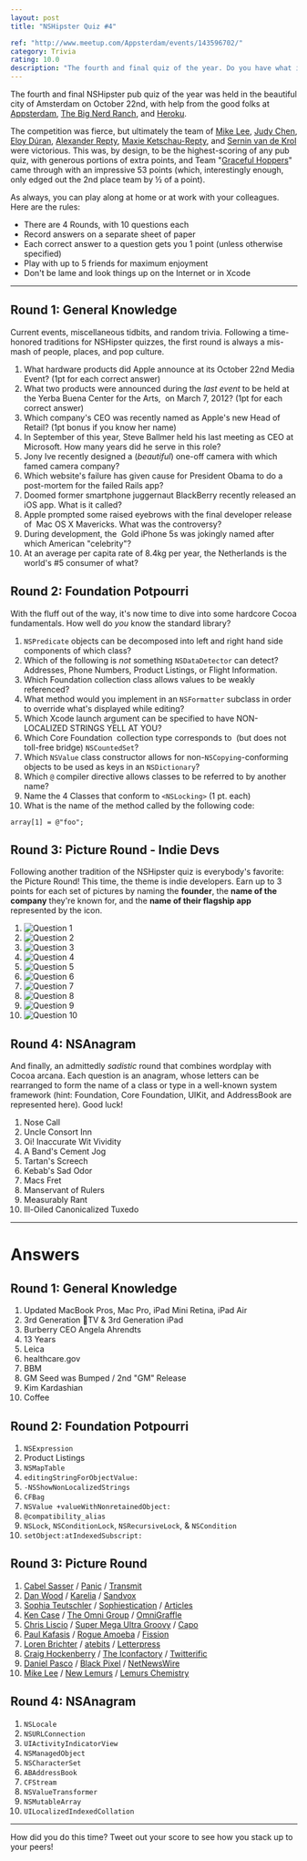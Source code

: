 ```yaml
---
layout: post
title: "NSHipster Quiz #4"

ref: "http://www.meetup.com/Appsterdam/events/143596702/"
category: Trivia
rating: 10.0
description: "The fourth and final quiz of the year. Do you have what it takes to be the `NSArray -firstObject` among your peers?"
---
```


The fourth and final NSHipster pub quiz of the year was held in the beautiful city of Amsterdam on October 22nd, with help from the good folks at [Appsterdam](http://appsterdam.rs), [The Big Nerd Ranch](http://www.bignerdranch.com/), and [Heroku](http://www.heroku.com).

The competition was fierce, but ultimately the team of [Mike Lee](https://twitter.com/bmf), [Judy Chen](https://twitter.com/judykitteh), [Eloy Dúran](https://twitter.com/alloy), [Alexander Repty](https://twitter.com/arepty), [Maxie Ketschau-Repty](https://twitter.com/Yumyoko), and [Sernin van de Krol](https://twitter.com/paneidos) were victorious. This was, by design, to be the highest-scoring of any pub quiz, with generous portions of extra points, and Team "[Graceful Hoppers](http://en.wikipedia.org/wiki/Grace_Hopper)" came through with an impressive 53 points (which, interestingly enough, only edged out the 2nd place team by ½ of a point).

As always, you can play along at home or at work with your colleagues. Here are the rules:

- There are 4 Rounds, with 10 questions each
- Record answers on a separate sheet of paper
- Each correct answer to a question gets you 1 point (unless otherwise specified)
- Play with up to 5 friends for maximum enjoyment
- Don't be lame and look things up on the Internet or in Xcode

* * *

Round 1: General Knowledge
--------------------------

Current events, miscellaneous tidbits, and random trivia. Following a time-honored traditions for NSHipster quizzes, the first round is always a mis-mash of people, places, and pop culture.

1. What hardware products did Apple announce at its October 22nd Media Event? (1pt for each correct answer)
2. What two products were announced during the _last event_ to be held at the Yerba Buena Center for the Arts,  on March 7, 2012? (1pt for each correct answer)
3. Which company's CEO was recently named as Apple's new Head of Retail? (1pt bonus if you know her name)
4. In September of this year, Steve Ballmer held his last meeting as CEO at Microsoft. How many years did he serve in this role?
5. Jony Ive recently designed a (_beautiful_) one-off camera with which famed camera company?
6. Which website's failure has given cause for President Obama to do a post-mortem for the failed Rails app?
7. Doomed former smartphone juggernaut BlackBerry recently released an iOS app. What is it called?
8. Apple prompted some raised eyebrows with the final developer release of  Mac OS X Mavericks. What was the controversy?
9. During development, the  Gold iPhone 5s was jokingly named after which American "celebrity"?
10. At an average per capita rate of 8.4kg per year, the Netherlands is the world's #5 consumer of what?

Round 2: Foundation Potpourri
-----------------------------

With the fluff out of the way, it's now time to dive into some hardcore Cocoa fundamentals. How well do _you_ know the standard library?

1. `NSPredicate` objects can be decomposed into left and right hand side components of which class?
2. Which of the following is _not_ something `NSDataDetector` can detect? Addresses, Phone Numbers, Product Listings, or Flight Information.
3. Which Foundation collection class allows values to be weakly referenced?
4. What method would you implement in an `NSFormatter` subclass in order to override what's displayed while editing?
5. Which Xcode launch argument can be specified to have NON-LOCALIZED STRINGS YELL AT YOU?
6. Which Core Foundation  collection type corresponds to  (but does not toll-free bridge) `NSCountedSet`?
7. Which `NSValue` class constructor allows for non-`NSCopying`-conforming objects to be used as keys in an `NSDictionary`?
8. Which `@` compiler directive allows classes to be referred to by another name?
9. Name the 4 Classes that conform to `<NSLocking>` (1 pt. each)
10. What is the name of the method called by the following code:

~~~{objective-c}
array[1] = @"foo";
~~~

Round 3: Picture Round - Indie Devs
-----------------------------------

Following another tradition of the NSHipster quiz is everybody's favorite: the Picture Round! This time, the theme is indie developers. Earn up to 3 points for each set of pictures by naming the **founder**, the **name of the company** they're known for, and the **name of their flagship app** represented by the icon.

1. ![Question 1](http://nshipster-quiz-4.s3.amazonaws.com/nshipster-quiz-4-question-1.png)
2. ![Question 2](http://nshipster-quiz-4.s3.amazonaws.com/nshipster-quiz-4-question-2.png)
3. ![Question 3](http://nshipster-quiz-4.s3.amazonaws.com/nshipster-quiz-4-question-3.png)
4. ![Question 4](http://nshipster-quiz-4.s3.amazonaws.com/nshipster-quiz-4-question-4.png)
5. ![Question 5](http://nshipster-quiz-4.s3.amazonaws.com/nshipster-quiz-4-question-5.png)
6. ![Question 6](http://nshipster-quiz-4.s3.amazonaws.com/nshipster-quiz-4-question-6.png)
7. ![Question 7](http://nshipster-quiz-4.s3.amazonaws.com/nshipster-quiz-4-question-7.png)
8. ![Question 8](http://nshipster-quiz-4.s3.amazonaws.com/nshipster-quiz-4-question-8.png)
9. ![Question 9](http://nshipster-quiz-4.s3.amazonaws.com/nshipster-quiz-4-question-9.png)
10. ![Question 10](http://nshipster-quiz-4.s3.amazonaws.com/nshipster-quiz-4-question-10.png)

Round 4: NSAnagram
------------------

And finally, an admittedly _sadistic_ round that combines wordplay with Cocoa arcana. Each question is an anagram, whose letters can be rearranged to form the name of a class or type in a well-known system framework (hint: Foundation, Core Foundation, UIKit, and AddressBook are represented here). Good luck!

1. Nose Call
2. Uncle Consort Inn
3. Oi! Inaccurate Wit Vividity
4. A Band's Cement Jog
5. Tartan's Screech
6. Kebab's Sad Odor
7. Macs Fret
8. Manservant of Rulers
9. Measurably Rant
10. Ill-Oiled Canonicalized Tuxedo

* * *

# Answers

Round 1: General Knowledge
--------------------------

1. Updated MacBook Pros, Mac Pro, iPad Mini Retina, iPad Air
2. 3rd Generation TV & 3rd Generation iPad
3. Burberry CEO Angela Ahrendts
4. 13 Years
5. Leica
6. healthcare.gov
7. BBM
8. GM Seed was Bumped / 2nd "GM" Release
9. Kim Kardashian
10. Coffee

Round 2: Foundation Potpourri
-----------------------------

1. `NSExpression`
2. Product Listings
3. `NSMapTable`
4. `editingStringForObjectValue:`
5. `-NSShowNonLocalizedStrings`
6. `CFBag`
7. `NSValue +valueWithNonretainedObject:`
8. `@compatibility_alias`
9. `NSLock`, `NSConditionLock`, `NSRecursiveLock`, & `NSCondition`
10. `setObject:atIndexedSubscript:`

Round 3: Picture Round
----------------------

1. [Cabel Sasser](https://twitter.com/cabel) / [Panic](http://panic.com/) / [Transmit](http://panic.com/transmit/)
2. [Dan Wood](https://twitter.com/danwood) / [Karelia](http://www.karelia.com/) / [Sandvox](http://www.karelia.com/products/sandvox/)
3. [Sophia Teutschler](https://twitter.com/_soaps) / [Sophiestication](http://sophiestication.com/) / [Articles](http://sophiestication.com/articles/)
4. [Ken Case](https://twitter.com/kcase) / [The Omni Group](http://www.omnigroup.com/) / [OmniGraffle](http://www.omnigroup.com/omnigraffle/)
5. [Chris Liscio](https://twitter.com/liscio) / [Super Mega Ultra Groovy](http://supermegaultragroovy.com/) / [Capo](http://supermegaultragroovy.com/products/Capo/)
6. [Paul Kafasis](https://twitter.com/PBones) / [Rogue Amoeba](http://rogueamoeba.com/) / [Fission](http://rogueamoeba.com/fission/)
7. [Loren Brichter](https://twitter.com/lorenb) / [atebits](http://www.atebits.com/) / [Letterpress](http://www.atebits.com/letterpress/)
8. [Craig Hockenberry](https://twitter.com/chockenberry) / [The Iconfactory](http://iconfactory.com/) / [Twitterific](http://twitterrific.com/ios)
9. [Daniel Pasco](https://twitter.com/dlpasco) / [Black Pixel](http://blackpixel.com/) / [NetNewsWire](http://netnewswireapp.com/)
10. [Mike Lee](https://twitter.com/bmf) / [New Lemurs](http://newlemurs.com/) / [Lemurs Chemistry](http://newlemurs.com/)

Round 4: NSAnagram
------------------

1. `NSLocale`
2. `NSURLConnection`
3. `UIActivityIndicatorView`
4. `NSManagedObject`
5. `NSCharacterSet`
6. `ABAddressBook`
7. `CFStream`
8. `NSValueTransformer`
9. `NSMutableArray`
10. `UILocalizedIndexedCollation`

* * *

How did you do this time? Tweet out your score to see how you stack up to your peers!
